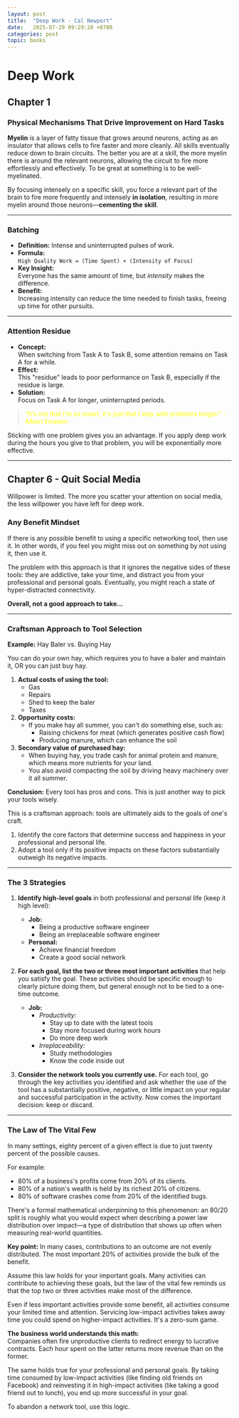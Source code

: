 ```yaml
---
layout: post
title:  "Deep Work - Cal Newport"
date:   2025-07-29 09:29:20 +0700
categories: post
topic: books
---
```


# Deep Work

## Chapter 1

### Physical Mechanisms That Drive Improvement on Hard Tasks

**Myelin** is a layer of fatty tissue that grows around neurons, acting as an insulator that allows cells to fire faster and more cleanly. All skills eventually reduce down to brain circuits. The better you are at a skill, the more myelin there is around the relevant neurons, allowing the circuit to fire more effortlessly and effectively. To be great at something is to be well-myelinated.

By focusing intensely on a specific skill, you force a relevant part of the brain to fire more frequently and intensely **in isolation**, resulting in more myelin around those neurons—**cementing the skill**.

---

### Batching

- **Definition:** Intense and uninterrupted pulses of work.
- **Formula:**  
  `High Quality Work = (Time Spent) × (Intensity of Focus)`
- **Key Insight:**  
  Everyone has the same amount of time, but *intensity* makes the difference.
- **Benefit:**  
  Increasing intensity can reduce the time needed to finish tasks, freeing up time for other pursuits.

---

### Attention Residue

- **Concept:**  
  When switching from Task A to Task B, some attention remains on Task A for a while.
- **Effect:**  
  This "residue" leads to poor performance on Task B, especially if the residue is large.
- **Solution:**  
  Focus on Task A for longer, uninterrupted periods.

> <span style="color:yellow;">“It's not that I'm so smart, it's just that I stay with problems longer." - Albert Einstein</span>

Sticking with one problem gives you an advantage. If you apply deep work during the hours you give to that problem, you will be exponentially more effective.

---

## Chapter 6 - Quit Social Media

Willpower is limited. The more you scatter your attention on social media, the less willpower you have left for deep work.

### Any Benefit Mindset

If there is any possible benefit to using a specific networking tool, then use it. In other words, if you feel you might miss out on something by not using it, then use it.

The problem with this approach is that it ignores the negative sides of these tools: they are addictive, take your time, and distract you from your professional and personal goals. Eventually, you might reach a state of hyper-distracted connectivity. 

**Overall, not a good approach to take...**

---

### Craftsman Approach to Tool Selection

**Example:** Hay Baler vs. Buying Hay

You can do your own hay, which requires you to have a baler and maintain it, OR you can just buy hay.

1. **Actual costs of using the tool:**
    - Gas
    - Repairs
    - Shed to keep the baler
    - Taxes
2. **Opportunity costs:**
    - If you make hay all summer, you can't do something else, such as:
        - Raising chickens for meat (which generates positive cash flow)
        - Producing manure, which can enhance the soil
3. **Secondary value of purchased hay:**
    - When buying hay, you trade cash for animal protein and manure, which means more nutrients for your land.
    - You also avoid compacting the soil by driving heavy machinery over it all summer.

**Conclusion:** Every tool has pros and cons. This is just another way to pick your tools wisely.

This is a craftsman approach: tools are ultimately aids to the goals of one's craft.

1. Identify the core factors that determine success and happiness in your professional and personal life.
2. Adopt a tool only if its positive impacts on these factors substantially outweigh its negative impacts.

---

### The 3 Strategies

1. **Identify high-level goals** in both professional and personal life (keep it high level):

    - **Job:**
        - Being a productive software engineer
        - Being an irreplaceable software engineer
    - **Personal:**
        - Achieve financial freedom
        - Create a good social network

2. **For each goal, list the two or three most important activities** that help you satisfy the goal. These activities should be specific enough to clearly picture doing them, but general enough not to be tied to a one-time outcome.

    - **Job:**
        - *Productivity:*
            - Stay up to date with the latest tools
            - Stay more focused during work hours
            - Do more deep work
        - *Irreplaceability:*
            - Study methodologies
            - Know the code inside out

3. **Consider the network tools you currently use.** For each tool, go through the key activities you identified and ask whether the use of the tool has a substantially positive, negative, or little impact on your regular and successful participation in the activity. Now comes the important decision: keep or discard.

---

### The Law of The Vital Few

In many settings, eighty percent of a given effect is due to just twenty percent of the possible causes.

For example:
- 80% of a business's profits come from 20% of its clients.
- 80% of a nation's wealth is held by its richest 20% of citizens.
- 80% of software crashes come from 20% of the identified bugs.

There's a formal mathematical underpinning to this phenomenon: an 80/20 split is roughly what you would expect when describing a power law distribution over impact—a type of distribution that shows up often when measuring real-world quantities.

**Key point:** In many cases, contributions to an outcome are not evenly distributed. The most important 20% of activities provide the bulk of the benefit.

Assume this law holds for your important goals. Many activities can contribute to achieving these goals, but the law of the vital few reminds us that the top two or three activities make most of the difference.

Even if less important activities provide some benefit, all activities consume your limited time and attention. Servicing low-impact activities takes away time you could spend on higher-impact activities. It's a zero-sum game.

**The business world understands this math:**  
Companies often fire unproductive clients to redirect energy to lucrative contracts. Each hour spent on the latter returns more revenue than on the former.

The same holds true for your professional and personal goals. By taking time consumed by low-impact activities (like finding old friends on Facebook) and reinvesting it in high-impact activities (like taking a good friend out to lunch), you end up more successful in your goal.

To abandon a network tool, use this logic.
